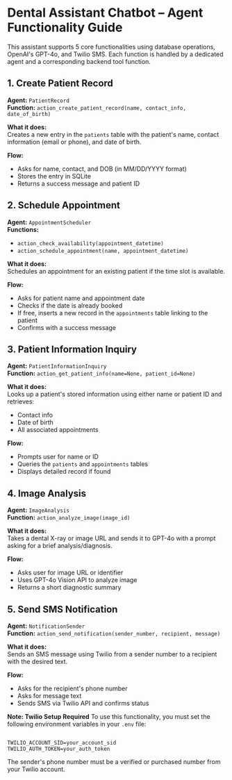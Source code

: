 # Dental Assistant Chatbot – Agent Functionality Guide

This assistant supports 5 core functionalities using database operations, OpenAI's GPT-4o, and Twilio SMS. Each function is handled by a dedicated agent and a corresponding backend tool function.


## 1. Create Patient Record

**Agent:** `PatientRecord`  
**Function:** `action_create_patient_record(name, contact_info, date_of_birth)`

**What it does:**  
Creates a new entry in the `patients` table with the patient's name, contact information (email or phone), and date of birth.

**Flow:**
- Asks for name, contact, and DOB (in MM/DD/YYYY format)
- Stores the entry in SQLite
- Returns a success message and patient ID



## 2. Schedule Appointment

**Agent:** `AppointmentScheduler`  
**Functions:** 
- `action_check_availability(appointment_datetime)`
- `action_schedule_appointment(name, appointment_datetime)`

**What it does:**  
Schedules an appointment for an existing patient if the time slot is available.

**Flow:**
- Asks for patient name and appointment date
- Checks if the date is already booked
- If free, inserts a new record in the `appointments` table linking to the patient
- Confirms with a success message



## 3. Patient Information Inquiry

**Agent:** `PatientInformationInquiry`  
**Function:** `action_get_patient_info(name=None, patient_id=None)`

**What it does:**  
Looks up a patient's stored information using either name or patient ID and retrieves:
- Contact info
- Date of birth
- All associated appointments

**Flow:**
- Prompts user for name or ID
- Queries the `patients` and `appointments` tables
- Displays detailed record if found



## 4. Image Analysis

**Agent:** `ImageAnalysis`  
**Function:** `action_analyze_image(image_id)`

**What it does:**  
Takes a dental X-ray or image URL and sends it to GPT-4o with a prompt asking for a brief analysis/diagnosis.

**Flow:**
- Asks user for image URL or identifier
- Uses GPT-4o Vision API to analyze image
- Returns a short diagnostic summary



## 5. Send SMS Notification

**Agent:** `NotificationSender`  
**Function:** `action_send_notification(sender_number, recipient, message)`

**What it does:**  
Sends an SMS message using Twilio from a sender number to a recipient with the desired text.

**Flow:**
- Asks for the recipient's phone number
- Asks for message text
- Sends SMS via Twilio API and confirms status

**Note: Twilio Setup Required**
To use this functionality, you must set the following environment variables in your `.env` file:

````

TWILIO_ACCOUNT_SID=your_account_sid
TWILIO_AUTH_TOKEN=your_auth_token

````

The sender's phone number must be a verified or purchased number from your Twilio account.



